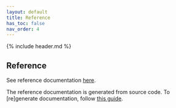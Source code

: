 ```yaml
---
layout: default
title: Reference
has_toc: false
nav_order: 4  
---
```

{% include header.md %}

## Reference

See reference documentation
<a href="https://github.com/hidglobal/digitalpersona-services/blob/master/dist/api/docs/services.md" target="_blank">here</a>.

The reference documentation is generated from source code. To [re]generate documentation, follow [this guide](./maintain/build#documentation).
